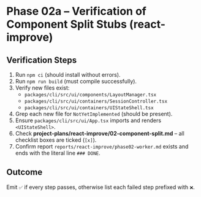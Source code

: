 # Phase 02a – Verification of Component Split Stubs (react-improve)

## Verification Steps

1. Run `npm ci` (should install without errors).
2. Run `npm run build` (must compile successfully).
3. Verify new files exist:
   - `packages/cli/src/ui/components/LayoutManager.tsx`
   - `packages/cli/src/ui/containers/SessionController.tsx`
   - `packages/cli/src/ui/containers/UIStateShell.tsx`
4. Grep each new file for `NotYetImplemented` (should be present).
5. Ensure `packages/cli/src/ui/App.tsx` imports and renders `<UIStateShell>`.
6. Check **project-plans/react-improve/02-component-split.md** – all checklist boxes are ticked (`[x]`).
7. Confirm report `reports/react-improve/phase02-worker.md` exists and ends with the literal line `### DONE`.

## Outcome

Emit `✅` if every step passes, otherwise list each failed step prefixed with `❌`.
